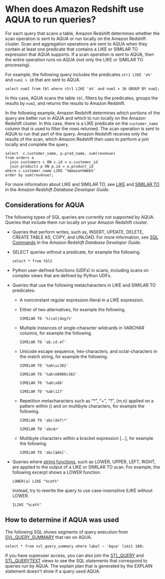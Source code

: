 # When does Amazon Redshift use AQUA to run queries?<a name="managing-cluster-aqua-understanding"></a>

For each query that scans a table, Amazon Redshift determines whether the scan operation is sent to AQUA or run locally on the Amazon Redshift cluster\. Scan and aggregation operations are sent to AQUA when they contain at least one predicate that contains a LIKE or SIMILAR TO expression that AQUA supports\. If a scan operation is sent to AQUA, then the entire operation runs on AQUA \(not only the LIKE or SIMILAR TO processing\)\. 

For example, the following query includes the predicates `str1 LIKE 'a%'` and `num1 > 10` that are sent to AQUA\. 

```
select num2 from tbl where str1 LIKE 'a%' and num1 > 10 GROUP BY num2;
```

In this case, AQUA scans the table `tbl`, filters by the predicates, groups the results by `num2`, and returns the results to Amazon Redshift\.

In the following example, Amazon Redshift determines which portions of the query are better run in AQUA and which to run locally on the Amazon Redshift cluster\. In this case, there is a LIKE predicate on the `customer_name` column that is used to filter the rows returned\. The scan operation is sent to AQUA to run that part of the query\. Amazon Redshift receives only the results of the scan, which Amazon Redshift then uses to perform a join locally and complete the query\.

```
select  c.customer_name, p.prod_name, sum(revenue)
from orders o
  join customers c ON c.id = o.customer_id
  join products p ON p.id = o.product_id
where c.customer_name LIKE ‘%Amazon%Web%’
order by sum(revenue);
```

For more information about LIKE and SIMILAR TO, see [LIKE](https://docs.aws.amazon.com/redshift/latest/dg/r_patternmatching_condition_like.html) and [SIMILAR TO](https://docs.aws.amazon.com/redshift/latest/dg/pattern-matching-conditions-similar-to.html) in the *Amazon Redshift Database Developer Guide*\. 

## Considerations for AQUA<a name="managing-cluster-aqua-considerations"></a>

The following types of SQL queries are currently not supported by AQUA\. Queries that include them run locally on your Amazon Redshift cluster\. 
+ Queries that perform writes, such as, INSERT, UPDATE, DELETE, CREATE TABLE AS, COPY, and UNLOAD\. For more information, see [SQL Commands](https://docs.aws.amazon.com/redshift/latest/dg/c_SQL_commands.html) in the *Amazon Redshift Database Developer Guide*\. 
+ SELECT queries without a predicate, for example the following\. 

  ```
  select * from tbl1
  ```
+ Python user\-defined functions \(UDFs\) in scans, including scans on complex views that are defined by Python UDFs\. 
+ Queries that use the following metacharacters in LIKE and SIMILAR TO predicates:
  + A nonconstant regular expression literal in a LIKE expression\.
  + Either of two alternatives, for example the following\. 

    ```
    SIMILAR TO '%(cat|dog)%'
    ```
  + Multiple instances of single\-character wildcards in VARCHAR columns, for example the following\. 

    ```
    SIMILAR TO 'ab.cd.ef'
    ```
  + Unicode escape sequence, hex\-characters, and octal\-characters in the match string, for example the following\. 

    ```
    SIMILAR TO '%ab\uc382'
    ```

    ```
    SIMILAR TO '%ab\U0000c382'
    ```

    ```
    SIMILAR TO '%ab\x88'
    ```

    ```
    SIMILAR TO '%ab\127'
    ```
  + Repetition metacharacters such as “\*”, “\+”, “?”, \{m,n\} applied on a pattern within \(\) and on multibyte characters, for example the following\.

    ```
    SIMILAR TO 'abc(def)*'
    ```

    ```
    SIMILAR TO 'abcʥ+'
    ```
  + Multibyte characters within a bracket expression \[\.\.\.\], for example the following\. 

    ```
    SIMILAR TO 'abc[ʥde]'.
    ```
+ Queries where [string functions](https://docs.aws.amazon.com/redshift/latest/dg/String_functions_header.html), such as LOWER, UPPER, LEFT, RIGHT, are applied to the output of a LIKE or SIMILAR TO scan\. For example, the following excerpt shows a LOWER function\. 

  ```
  LOWER(a) LIKE "%cat%"
  ```

  Instead, try to rewrite the query to use case\-insensitive ILIKE without LOWER\.

  ```
  ILIKE "%cat%"
  ```

## How to determine if AQUA was used<a name="managing-cluster-aqua-metrics"></a>

The following SQL shows segments of query execution from [SVL\_QUERY\_SUMMARY](https://docs.aws.amazon.com/redshift/latest/dg/r_SVL_QUERY_SUMMARY.html) that ran on AQUA\. 

```
select * from svl_query_summary where label ~ 'Aqua' limit 100;
```

If you have superuser access, you can also join the [STL\_QUERY](https://docs.aws.amazon.com/redshift/latest/dg/r_STL_QUERY.html) and [STL\_QUERYTEXT](https://docs.aws.amazon.com/redshift/latest/dg/r_STL_QUERYTEXT.html) views to see the SQL statements that correspond to queries run by AQUA\. The explain plan that is generated by the EXPLAIN statement doesn't show if a query used AQUA\.